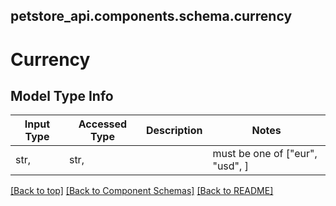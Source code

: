 <a name="top"></a>
## petstore_api.components.schema.currency
# Currency

## Model Type Info
Input Type | Accessed Type | Description | Notes
------------ | ------------- | ------------- | -------------
str,  | str,  |  | must be one of ["eur", "usd", ] 

[[Back to top]](#top) [[Back to Component Schemas]](../../../README.md#Component-Schemas) [[Back to README]](../../../README.md)